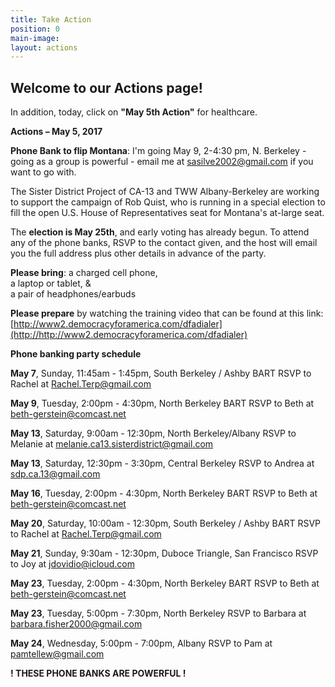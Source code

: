 ```yaml
---
title: Take Action
position: 0
main-image: 
layout: actions
---
```


## **Welcome to our Actions page!**  

In addition, today, click on **"May 5th Action"** for healthcare.

**Actions – May 5, 2017**

**Phone Bank to flip Montana**:  I'm going May 9, 2-4:30 pm, N. Berkeley - going as a group is powerful - email me at [sasilve2002@gmail.com](http://sasilve2002@gmail.com) if you want to go with.

The Sister District Project of CA-13 and TWW Albany-Berkeley are working to support the campaign of Rob Quist, who is running in a special election to fill the open U.S. House of Representatives seat for Montana's at-large seat. 
 
The **election is May 25th**, and early voting has already begun.  To attend any of the phone banks, RSVP to the contact given, and the host will email you the full address plus other details in advance of the party.

**Please bring**:
a charged cell phone,  
a laptop or tablet, &  
a pair of headphones/earbuds

**Please prepare** by watching the training video that can be found at this link: [http://www2.democracyforamerica.com/dfadialer](http://http://www2.democracyforamerica.com/dfadialer)  

**Phone banking party schedule**

**May 7**, Sunday, 11:45am - 1:45pm, South Berkeley / Ashby BART
RSVP to Rachel at [Rachel.Terp@gmail.com](http://Rachel.Terp@gmail.com)

**May 9**, Tuesday, 2:00pm - 4:30pm, North Berkeley BART
RSVP to Beth at [beth-gerstein@comcast.net](http://beth-gerstein@comcast.net)

**May 13**, Saturday, 9:00am - 12:30pm, North Berkeley/Albany
RSVP to Melanie at [melanie.ca13.sisterdistrict@gmail.com](http://melanie.ca13.sisterdistrict@gmail.com)

**May 13**, Saturday, 12:30pm - 3:30pm, Central Berkeley
RSVP to Andrea at [sdp.ca.13@gmail.com](http://sdp.ca.13@gmail.com)

**May 16**, Tuesday, 2:00pm - 4:30pm, North Berkeley BART
RSVP to Beth at [beth-gerstein@comcast.net](http://beth-gerstein@comcast.net)

**May 20**, Saturday, 10:00am - 12:30pm, South Berkeley / Ashby BART
RSVP to Rachel at [Rachel.Terp@gmail.com](http://Rachel.Terp@gmail.com)

**May 21**, Sunday, 9:30am - 12:30pm, Duboce Triangle, San Francisco
RSVP to Joy at [jdovidio@icloud.com](http://jdovidio@icloud.com)

**May 23**, Tuesday, 2:00pm - 4:30pm, North Berkeley BART
RSVP to Beth at [beth-gerstein@comcast.net](http://beth-gerstein@comcast.net)

**May 23**, Tuesday, 5:00pm - 7:30pm, North Berkeley
RSVP to Barbara at [barbara.fisher2000@gmail.com](http://barbara.fisher2000@gmail.com)

**May 24**, Wednesday, 5:00pm - 7:00pm, Albany
RSVP to Pam at [pamtellew@gmail.com](http://pamtellew@gmail.com)

**!  THESE PHONE BANKS ARE POWERFUL !**


